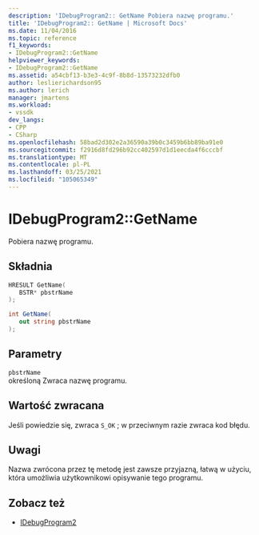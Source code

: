 ```yaml
---
description: 'IDebugProgram2:: GetName Pobiera nazwę programu.'
title: 'IDebugProgram2:: GetName | Microsoft Docs'
ms.date: 11/04/2016
ms.topic: reference
f1_keywords:
- IDebugProgram2::GetName
helpviewer_keywords:
- IDebugProgram2::GetName
ms.assetid: a54cbf13-b3e3-4c9f-8b8d-13573232dfb0
author: leslierichardson95
ms.author: lerich
manager: jmartens
ms.workload:
- vssdk
dev_langs:
- CPP
- CSharp
ms.openlocfilehash: 58bad2d302e2a36590a39b0c3459b6bb89ba91e0
ms.sourcegitcommit: f2916d8fd296b92cc402597d1d1eecda4f6cccbf
ms.translationtype: MT
ms.contentlocale: pl-PL
ms.lasthandoff: 03/25/2021
ms.locfileid: "105065349"
---
```

# <a name="idebugprogram2getname"></a>IDebugProgram2::GetName
Pobiera nazwę programu.

## <a name="syntax"></a>Składnia

```cpp
HRESULT GetName( 
   BSTR* pbstrName
);
```

```csharp
int GetName( 
   out string pbstrName
);
```

## <a name="parameters"></a>Parametry
`pbstrName`\
określoną Zwraca nazwę programu.

## <a name="return-value"></a>Wartość zwracana
 Jeśli powiedzie się, zwraca `S_OK` ; w przeciwnym razie zwraca kod błędu.

## <a name="remarks"></a>Uwagi
 Nazwa zwrócona przez tę metodę jest zawsze przyjazną, łatwą w użyciu, która umożliwia użytkownikowi opisywanie tego programu.

## <a name="see-also"></a>Zobacz też
- [IDebugProgram2](../../../extensibility/debugger/reference/idebugprogram2.md)
